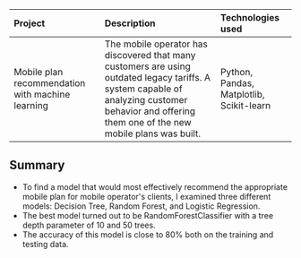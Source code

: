 | Project | Description | Technologies used | 
| :---------------------- | :---------------------- | :---------------------- |
| Mobile plan recommendation with machine learning | The mobile operator has discovered that many customers are using outdated legacy tariffs. A system capable of analyzing customer behavior and offering them one of the new mobile plans was built.| Python, Pandas, Matplotlib, Scikit-learn |

## Summary
- To find a model that would most effectively recommend the appropriate mobile plan for mobile operator's clients, I examined three different models: Decision Tree, Random Forest, and Logistic Regression.
- The best model turned out to be RandomForestClassifier with a tree depth parameter of 10 and 50 trees.
- The accuracy of this model is close to 80% both on the training and testing data.
